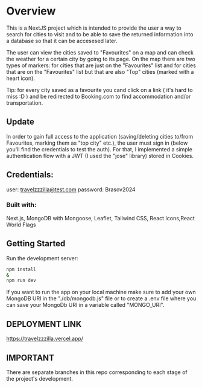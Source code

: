 # Overview

This is a NextJS project which is intended to provide the user a way to search for cities to visit and to be able to save the returned information into a database so that it can be accesesed later.

The user can view the cities saved to "Favourites" on a map and can check the weather for a certain city by going to its page.
On the map there are two types of markers: for cities that are just on the "Favourites" list and for cities that are on the "Favourites" list but that are also "Top" cities (marked with a heart icon).

Tip: for every city saved as a favourite you cand click on a link ( it's hard to miss :D ) and be redirected to Booking.com to find accommodation and/or transportation.

## Update

In order to gain full access to the application (saving/deleting cities to/from Favourites, marking them as "top city" etc.), the user must sign in (below you'll find the credentials to test the auth). For that, I implemented a simple authentication flow with a JWT (I used the "jose" library) stored in Cookies.

## Credentials:

user: travelzzzilla@test.com
password: Brasov2024

### Built with:

Next.js, MongoDB with Mongoose, Leaflet, Tailwind CSS, React Icons,React World Flags

## Getting Started

Run the development server:

```bash
npm install
&
npm run dev
```

If you want to run the app on your local machine make sure to add your own MongoDB URI in the "./db/mongodb.js" file or to create a .env file where you can save your MongoDb URI in a variable called "MONGO_URI".

## DEPLOYMENT LINK

https://travelzzzilla.vercel.app/

## IMPORTANT

There are separate branches in this repo corresponding to each stage of the project's development.
